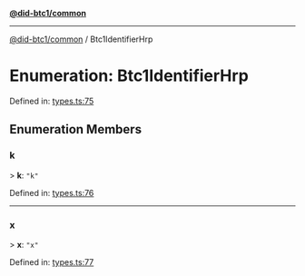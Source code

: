 [**@did-btc1/common**](../README.md)

***

[@did-btc1/common](../globals.md) / Btc1IdentifierHrp

# Enumeration: Btc1IdentifierHrp

Defined in: [types.ts:75](https://github.com/dcdpr/did-btc1-js/blob/4ab6f9915d95beed9bc633644c9db1539395f512/packages/common/src/types.ts#L75)

## Enumeration Members

### k

&gt; **k**: `"k"`

Defined in: [types.ts:76](https://github.com/dcdpr/did-btc1-js/blob/4ab6f9915d95beed9bc633644c9db1539395f512/packages/common/src/types.ts#L76)

***

### x

&gt; **x**: `"x"`

Defined in: [types.ts:77](https://github.com/dcdpr/did-btc1-js/blob/4ab6f9915d95beed9bc633644c9db1539395f512/packages/common/src/types.ts#L77)
